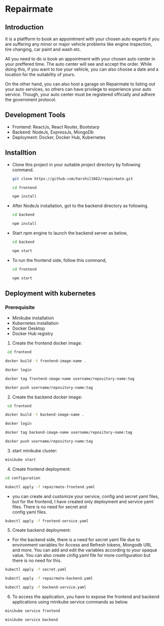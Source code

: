 # Repairmate

## Introduction

It is a platfform to book an appointment with your chosen auto experts if you are suffering any minor or major vehicle problems like engine inspection, tire changing, car paint and wash etc.

All you need to do is book an appointment with your chosen auto center in your preffered time. The auto center will see and accept the order. While doing this, if you want to toe your vehicle, you can also choose a date and a location for the suitability of yours.

On the other hand, you can also host a garage on Repairmate to listing out your auto services, so others can have privilege to experience your auto service. Though, your auto center must be
registered officially and adhere the government protocol.

## Development Tools

- Frontend: ReactJs, React Router, Bootstarp
- Backend: NodeJs, ExpressJs, MongoDb
- Deployment: Docker, Docker Hub, Kubernetes

## Installtion

- Clone this project in your suitable project directory by following command.
  
  ```bash
  git clone https://github.com/harshil3662/repairmate.git
  ```
  ```bash
  cd frontend
  ```
  ```bash
  npm install
  ```
- After NodeJs installation, got to the backend directory as following.
  
  ```bash
  cd backend
  ```
  ```bash
  npm install
  ```
- Start npm engine to launch the backend server as below,
  
  ```bash
  cd backend
  ```
  ```bash
  npm start
  ```
- To run the frontend side, follow this command,
  
  ```bash
  cd frontend
  ```
  ```bash
  npm start
  ```

## Deployment with kubernetes

### Prerequisite

- Minikube installation
- Kubernetes installation
- Docker Desktop
- Docker Hub registry

1. Create the frontend docker image:
   
  ```bash
   cd frontend
  ```
  ```bash
  docker build -t frontend-image-name .
  ```
  ```bash
  docker login
  ```
  ```bash
  docker tag frontend-image-name username/repository-name:tag
  ```
  ```bash
  docker push username/repository-name:tag
  ```

2. Create the backend docker image:
   
  ```bash
   cd frontend
  ```
  ```bash
  docker build -t backend-image-name .
  ```
  ```bash
  docker login
  ```
  ```bash
  docker tag backend-image-name username/repository-name:tag
  ```
  ```bash
  docker push username/repository-name:tag
  ```

3. start minikube cluster:
   
  ```bash
  minikube start
  ```

4. Create frontend deployment:
   
  ```bash
  cd configuration
  ```
  ```bash
  kubectl apply -f repairmate-frontend.yaml
  ```

  - you can create and customize your service, config and secret yaml files, but for the frontend, I have created only deployment and service yaml files. There is no need for secret and   
    config yaml files.
    
  ```bash
  kubectl apply -f frontend-service.yaml
  ```

5. Create backend deployment:
    </br>
  - For the backend side, there is a need for secret yaml file due to environment variables for Access and Refresh tokens, Mongodb URL and more. You can add and edit the variables 
    according to your opaque value. You can also create cinfig.yaml file for more configuration but there is no need for this.
    
  ```bash
  kubectl apply -f secret.yaml
  ```
  ```bash
  kubectl apply -f repairmate-backend.yaml
  ```
  ```bash
  kubectl apply -f backend-service.yaml
  ```

6. To access the application, you have to expose the frontend and backend applications using minikube service commands as below.
   
  ```bash
  minikube service frontend
  ```
  ```bash
  minikube service backend
  ```
